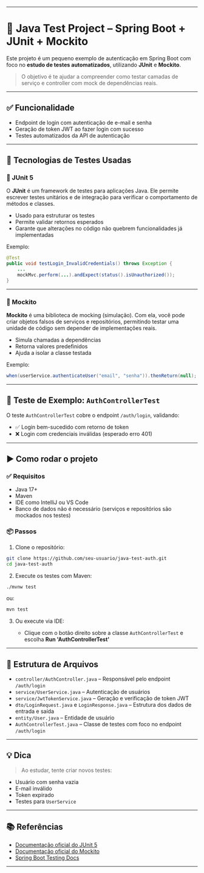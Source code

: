 

---

# 📘 Java Test Project – Spring Boot + JUnit + Mockito

Este projeto é um pequeno exemplo de autenticação em Spring Boot com foco no **estudo de testes automatizados**, utilizando **JUnit** e **Mockito**.

> O objetivo é te ajudar a compreender como testar camadas de serviço e controller com mock de dependências reais.

---

## ✅ Funcionalidade

* Endpoint de login com autenticação de e-mail e senha
* Geração de token JWT ao fazer login com sucesso
* Testes automatizados da API de autenticação

---

## 🧪 Tecnologias de Testes Usadas

### 🔹 JUnit 5

O **JUnit** é um framework de testes para aplicações Java. Ele permite escrever testes unitários e de integração para verificar o comportamento de métodos e classes.

* Usado para estruturar os testes
* Permite validar retornos esperados
* Garante que alterações no código não quebrem funcionalidades já implementadas

Exemplo:

```java
@Test
public void testLogin_InvalidCredentials() throws Exception {
    ...
    mockMvc.perform(...).andExpect(status().isUnauthorized());
}
```

---

### 🔹 Mockito

**Mockito** é uma biblioteca de mocking (simulação). Com ela, você pode criar objetos falsos de serviços e repositórios, permitindo testar uma unidade de código sem depender de implementações reais.

* Simula chamadas a dependências
* Retorna valores predefinidos
* Ajuda a isolar a classe testada

Exemplo:

```java
when(userService.authenticateUser("email", "senha")).thenReturn(null);
```

---

## 🧪 Teste de Exemplo: `AuthControllerTest`

O teste `AuthControllerTest` cobre o endpoint `/auth/login`, validando:

* ✅ Login bem-sucedido com retorno de token
* ❌ Login com credenciais inválidas (esperado erro 401)

---

## ▶️ Como rodar o projeto

### ✅ Requisitos

* Java 17+
* Maven
* IDE como IntelliJ ou VS Code
* Banco de dados não é necessário (serviços e repositórios são mockados nos testes)

### 📦 Passos

1. Clone o repositório:

```bash
git clone https://github.com/seu-usuario/java-test-auth.git
cd java-test-auth
```

2. Execute os testes com Maven:

```bash
./mvnw test
```

ou:

```bash
mvn test
```

3. Ou execute via IDE:

   * Clique com o botão direito sobre a classe `AuthControllerTest` e escolha **Run 'AuthControllerTest'**

---

## 📁 Estrutura de Arquivos

* `controller/AuthController.java` – Responsável pelo endpoint `/auth/login`
* `service/UserService.java` – Autenticação de usuários
* `service/JwtTokenService.java` – Geração e verificação de token JWT
* `dto/LoginRequest.java` e `LoginResponse.java` – Estrutura dos dados de entrada e saída
* `entity/User.java` – Entidade de usuário
* `AuthControllerTest.java` – Classe de testes com foco no endpoint `/auth/login`

---

## 💡 Dica

> Ao estudar, tente criar novos testes:

* Usuário com senha vazia
* E-mail inválido
* Token expirado
* Testes para `UserService`

---

## 📚 Referências

* [Documentação oficial do JUnit 5](https://junit.org/junit5/)
* [Documentação oficial do Mockito](https://site.mockito.org/)
* [Spring Boot Testing Docs](https://docs.spring.io/spring-boot/docs/current/reference/html/features.html#features.testing)

---

